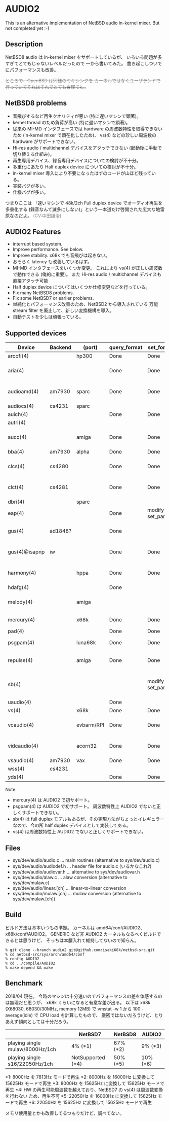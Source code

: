 AUDIO2
=====

This is an alternative implementation of NetBSD audio in-kernel mixer.
But not completed yet :-)

## Description

NetBSD8 audio は in-kernel mixer をサポートしているが、
いろいろ問題が多すぎてとてもじゃないレベルだったので
一から書いてみた。
書き起こしついでにパフォーマンスも改善。

~~<font color="#808080">ところで、OpenBSD は同様のミキシングを
カーネルではなくユーザランドで行っていてそれはそれでとても合理てk…</font>~~


## NetBSD8 problems

* 音飛びするなど再生クオリティが悪い (特に遅いマシンで顕著)。
* kernel thread のため負荷が高い (特に遅いマシンで顕著)。
* 従来の MI-MD インタフェースでは hardware の周波数特性を取得できないため
(in-kernel mixer で顕在化したため)、
vs(4) などの珍しい周波数の hardware がサポートできない。
* Hi-res audio / multichannel デバイスをアタッチできない
(起動後に手動で切り替える仕組み)。
* 再生専用デバイス、録音専用デバイスについての検討が不十分。
* 多重化にあたり Half duplex device についての検討が不十分。
* in-kernel mixer 導入により不要になったはずのコードが山ほど残っている。
* 実装バグが多い。
* 仕様バグが多い。

つまりここは
「速いマシンで 48k/2ch Full duplex device でオーディオ再生を多重化する
(録音なんて滅多にしない)」という一本道だけ啓開された広大な地雷原なのだよ。
<font color="#808080">(CV:中田譲治)</font>


## AUDIO2 Features

* interrupt based system.
* Improve performance.  See below.
* Improve stability.  x68k でも音飛びは起きない。
* おそらく latency も改善しているはず。
* MI-MD インタフェースをいくつか変更。
これにより vs(4) が正しい周波数で動作できる (俺的に重要)。
また Hi-res audio / multichannel デバイスも直接アタッチ可能
* Half duplex device についてはいくつか仕様変更などを行っている。
* Fix many NetBSD8 problems.
* Fix some NetBSD7 or earlier problems.
* 単純化とパフォーマンス改善のため、NetBSD2 から導入されている
万能 stream filter を廃止して、新しい変換機構を導入。
* 自動テストを少しは頑張っている。


## Supported devices
|Device	|Backend|(port)	|query_format|set_format|Status
|-------|-------|-------|-------|-------|-------|
|arcofi(4)	|	|hp300	|Done	|Done	|Work
|aria(4)	|	|	|Done	|Done	|Compiled but not tested
|audioamd(4)	|am7930	|sparc	|Done	|Done	|Compiled but not tested
|audiocs(4)	|cs4231	|sparc	|	|	|Work
|auich(4)	|	|	|Done	|Done	|Work
|autri(4)	|	|	|	|	|Work
|aucc(4)	|	|amiga	|Done	|Done	|Compiled but not tested
|bba(4)		|am7930	|alpha	|Done	|Done	|Work
|clcs(4)	|cs4280	|	|Done	|Done	|Compiled but not tested
|clct(4)	|cs4281	|	|Done	|Done	|Compiled but not tested
|dbri(4)	|	|sparc	|	|	|Work
|eap(4)		|	|	|Done	|modify set_params|Work
|gus(4)		|ad1848?|	|Done	|	|Compiled but not tested
|gus(4)@isapnp	|iw	|	|Done	|Done	|Compiled but not tested
|harmony(4)	|	|hppa	|Done	|Done	|Compiled but not tested
|hdafg(4)	|	|	|Done	|	|Work
|melody(4)	|	|amiga	|	|	|Compiled but not tested
|mercury(4)	|	|x68k	|Done	|Done	|Added, Work (*)
|pad(4)		|	|	|Done	|Done	|Work
|psgpam(4)	|	|luna68k|Done	|Done	|Added, Work (*)
|repulse(4)	|	|amiga	|Done	|Done	|Compiled but not tested
|sb(4)		|	|	|	|modify set_params|Work as half duplex (*)
|uaudio(4)	|	|	|Done	|	|Work
|vs(4)		|	|x68k	|Done	|Done	|Work (*)
|vcaudio(4)	|	|evbarm/RPI	|Done	|Done	|Compiled but not tested
|vidcaudio(4)	|	|acorn32|Done	|Done	|Compiled but not tested
|vsaudio(4)	|am7930	|vax	|Done	|Done	|Work
|wss(4)		|cs4231	|	|	|	|Work
|yds(4)		|	|	|Done	|Done	|Work

Note:
* mercury(4) は AUDIO2 で初サポート。
* psgpam(4) は AUDIO2 で初サポート。
周波数特性上 AUDIO2 でないと正しくサポートできない。
* sb(4) は full duplex モデルもあるが、その実現方法がちょっとイレギュラー
なので、今の所 half duplex デバイスとして実装してある。
* vs(4) は周波数特性上 AUDIO2 でないと正しくサポートできない。


## Files

* sys/dev/audio/audio.c … main routines (alternative to sys/dev/audio.c)
* sys/dev/audio/audiodef.h … header file for audio.c (いるかなこれ?)
* sys/dev/audio/audiovar.h … alternative to sys/dev/audiovar.h
* sys/dev/audio/alaw.c … alaw conversion (alternative to sys/dev/mulaw.c)
* sys/dev/audio/linear.[ch] … linear-to-linear conversion
* sys/dev/audio/mulaw.[ch] … mulaw conversion (alternative to sys/dev/mulaw.[ch])


## Build

ビルド方法は基本いつもの準拠。
カーネルは amd64/conf/AUDIO2、x68k/conf/AUDIO2。
GENERIC など非 AUDIO2 カーネルもなるべくビルドできるとは思うけど、
そっちは本腰入れて維持してないので知らん。

```
% git clone --branch audio2 git@github.com:isaki68k/netbsd-src.git
% cd netbsd-src/sys/arch/amd64/conf
% config AUDIO2
% cd ../compile/AUDIO2
% make depend && make
```

## Benchmark

2018/04 現在。
今時のマシンは十分速いのでパフォーマンスの差を体感するのは無理だと思うが、
x68k くらいになると有意な差が出る。
以下は
x68k (X68030, 68030/30MHz, memory 12MB) で
vmstat -w 1 から 100 - average(idle) で CPU load を計算したもので、
厳密ではないだろうけど、とりあえず傾向としては十分だろう。

| |NetBSD7	|NetBSD8	| AUDIO2
|---|---|---|---|
|playing single mulaw/8000Hz/1ch	|4% (*1)	| 67% (*2)	| 9% (*3)
|playing single s16/22050Hz/1ch		|NotSupported (*4)| 50% (*5)	| 10% (*6)

 *1: 8000Hz を 7813Hz モードで再生
 *2: 8000Hz を 16000Hz に変換して 15625Hz モードで再生
 *3: 8000Hz を 15625Hz に変換して 15625Hz モードで再生
 *4: HW の再生可能周波数を越えており、NetBSD7 の vs(4) は周波数変換を行わない
ため、再生不可
 *5: 22050Hz を 16000Hz に変換して 15625Hz モードで再生
 *6: 22050Hz を 15625Hz に変換して 15625Hz モードで再生

メモリ使用量とかも改善してるつもりだけど、調べてない。
